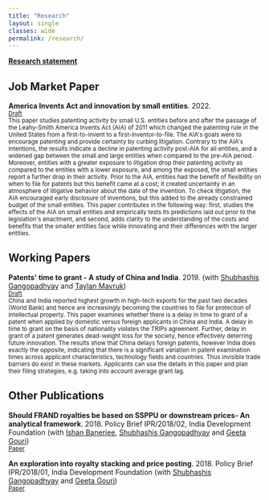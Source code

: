 ```yaml
---
title: "Research"
layout: single
classes: wide
permalink: /research/
---
```


[**Research statement**](https://satyaki4.github.io/files/research_statement.pdf)

## Job Market Paper

**America Invents Act and innovation by small entities**. 2022.
<br/><small>[Draft](https://satyaki4.github.io/files/JMP_satyaki.pdf)</small><br>
<small>
This paper studies patenting activity by small U.S. entities before and after the passage of the Leahy-Smith America Invents Act (AIA) of 2011 which changed the patenting rule in the United States from a first-to-invent to a first-inventor-to-file. The AIA's goals were to encourage patenting and provide certainty by curbing litigation. Contrary to the AIA's intentions, the results indicate a decline in patenting activity post-AIA for all entities, and a widened gap between the small and large entities when compared to the pre-AIA period. Moreover, entities with a greater exposure to litigation drop their patenting activity as compared to the entities with a lower exposure, and among the exposed, the small entities report a further drop in their activity. Prior to the AIA, entities had the benefit of flexibility on when to file for patents but this benefit came at a cost; it created uncertainty in an atmosphere of litigative behavior about the date of the invention. To check litigation, the AIA encouraged early disclosure of inventions, but this added to the already constrained budget of the small entities. This paper contributes in the following way: first, studies the effects of the AIA on small entities and empirically tests its predictions laid out prior to the legislation's enactment, and second, adds clarity to the understanding of the costs and benefits that the smaller entities face while innovating and their differences with the larger entities.
</small>

## Working Papers

**Patents' time to grant - A study of China and India**. 2019.
(with [Shubhashis Gangopadhyay](https://www.idfresearch.org/team) and [Taylan Mavruk](https://www.gu.se/en/about/find-staff/taylanmavruk))
<br/><small>[Draft](https://papers.ssrn.com/sol3/papers.cfm?abstract_id=3403293)</small><br>
<small>
China and India reported highest growth in high-tech exports for the past two decades (World Bank) and hence are increasingly becoming the countries to file for protection of intellectual property. This paper examines whether there is a delay in time to grant of a patent when applied by domestic versus foreign applicants in China and India. A delay in time to grant on the basis of nationality violates the TRIPs agreement. Further, delay in grant of a patent generates dead-weight loss for the society, hence effectively deterring future innovation. The results show that China delays foreign patents, however India does exactly the opposite, indicating that there is a significant variation in patent examination times across applicant characteristics, technology fields and countries. Thus invisible trade barriers do exist in these markets. Applicants can use the details in this paper and plan their filing strategies, e.g. taking into account average grant lag.
</small>

## Other Publications

**Should FRAND royalties be based on SSPPU or downstream prices- An analytical framework**. 2018. Policy Brief IPR/2018/02, India Development Foundation
(with [Ishan Banerjee](https://twitter.com/ishanbanerjee?lang=en), [Shubhashis Gangopadhyay](https://www.idfresearch.org/team) and [Geeta Gouri](https://www.idfresearch.org/team))
<br/><small>[Paper](https://idfresearch.org/uploads/academic_papers/1628177104_Should%20FRAND%20royalties%20be%20based%20on%20SSPPU%20or%20downstream%20prices.pdf)</small><br>

**An exploration into royalty stacking and price posting**. 2018. Policy Brief IPR/2018/01, India Development Foundation
(with [Shubhashis Gangopadhyay](https://www.idfresearch.org/team) and [Geeta Gouri](https://www.idfresearch.org/team))
<br/><small>[Paper](https://idfresearch.org/uploads/academic_papers/1628176956_An%20Exploration%20into%20Royalty%20Stacking%20and%20Price%20Posting.pdf)</small><br>

